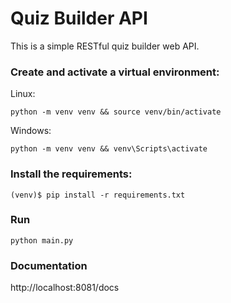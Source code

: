 # Quiz Builder API

This is a simple RESTful quiz builder web API.

### Create and activate a virtual environment:

Linux:
```
python -m venv venv && source venv/bin/activate
```

Windows:
```
python -m venv venv && venv\Scripts\activate
```


### Install the requirements:
```
(venv)$ pip install -r requirements.txt
```


### Run
```
python main.py
```

### Documentation

http://localhost:8081/docs